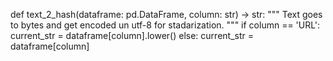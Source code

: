 def text_2_hash(dataframe: pd.DataFrame, column: str) -> str:
    """
    Text goes to bytes and get encoded un utf-8 for stadarization.
    """
    if column == 'URL':
        current_str = dataframe[column].lower()
    else:
        current_str = dataframe[column]

